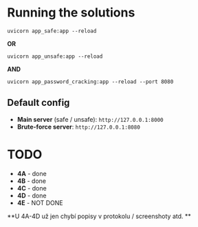 # Running the solutions

```
uvicorn app_safe:app --reload
```

**OR**

```
uvicorn app_unsafe:app --reload
```

**AND**

```
uvicorn app_password_cracking:app --reload --port 8080
```

## Default config

- **Main server** (safe / unsafe): `http://127.0.0.1:8000`
- **Brute-force server**: `http://127.0.0.1:8080`

# TODO

- **4A** - done
- **4B** - done
- **4C** - done
- **4D** - done
- **4E** - NOT DONE

**U 4A-4D už jen chybí popisy v protokolu / screenshoty atd. **
